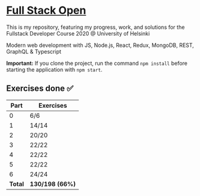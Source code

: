 # [Full Stack Open](https://fullstackopen.com/en/)

This is my repository, featuring my progress, work, and solutions for the Fullstack Developer Course 2020 @ University of Helsinki

Modern web development with JS, Node.js, React, Redux, MongoDB, REST, GraphQL & Typescript

**Important:** If you clone the project, run the command `npm install` before starting the application with `npm start`.

## Exercises done :white_check_mark:

| Part      | Exercises  |
| --------- | ---------- |
| 0         | 6/6        |
| 1         | 14/14      |
| 2         | 20/20      |
| 3         | 22/22      |
| 4         | 22/22      |
| 5         | 22/22      |
| 6         | 24/24      |
| **Total** | **130/198 (66%)** |
